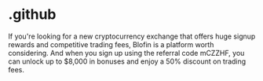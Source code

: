 # .github
If you're looking for a new cryptocurrency exchange that offers huge signup rewards and competitive trading fees, Blofin is a platform worth considering. And when you sign up using the referral code mCZZHF, you can unlock up to $8,000 in bonuses and enjoy a 50% discount on trading fees.
